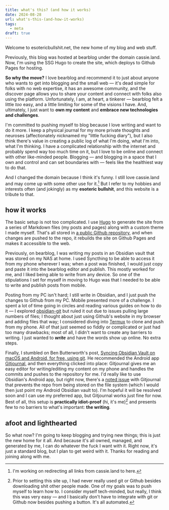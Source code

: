 ```yaml
---
title: what's this? (and how it works)
date: 2024-08-28
url: what's-this-(and-how-it-works)
tags:
  - meta
draft: true
---
```

Welcome to esotericbullshit.net, the new home of my blog and web stuff.

Previously, this blog was hosted at bearblog under the domain cassie.land. Now, I'm using the SSG Hugo to create the site, which deploys to Github Pages for hosting.

**So why the move?** I love bearblog and recommend it to just about anyone who wants to get into blogging and the small web — it's dead simple for folks with no web expertise, it has an awesome community, and the discover page allows you to share your content and connect with folks also using the platform. Unfortunately, I am, at heart, a tinkerer — bearblog felt a little *too* easy, and a little limiting for some of the visions I have. And, ultimately, I just want to **own my content** and **embrace new technologies and challenges**.

I'm committed to pushing myself to blog because I love writing and want to do it more. I keep a physical journal for my more private thoughts and neuroses (affectionately nicknamed my "little fucking diary"), but I also think there's value in creating a public log of what I'm doing, what I'm into, what I'm thinking. I have a complicated relationship with the internet and probably spend way too much time on it, but I love to be online and connect with other like-minded people. Blogging — and blogging in a space that I own and control and can set boundaries with — feels like the healthiest way to do that.

And I changed the domain because I think it's funny. I still love cassie.land and may come up with some other use for it.[^1] But I refer to my hobbies and interests often (and jokingly) as my **esoteric bullshit**, and this website is a tribute to that.

## how it works
The basic setup is not too complicated. I use [Hugo](https://gohugo.io/) to generate the site from a series of Markdown files (my posts and pages) along with a custom theme I made myself. That's all stored in [a public Github repository](https://github.com/bansheebeat/esotericbullshit), and when changes are pushed to the repo, it rebuilds the site on Github Pages and makes it accessible to the web.

Previously, on bearblog, I was writing my posts in an Obsidian vault that was stored on my NAS at home. I used Syncthing to be able to access it from my phone wherever I was; when a post was finished, I would just copy and paste it into the bearblog editor and publish. This mostly worked for me, and I liked being able to write from any device. So one of the stipulations I set for myself in moving to Hugo was that I needed to be able to write and publish posts from mobile. 

Posting from my PC isn't hard; I still write in Obsidian, and I just push the changes to Github from my PC. Mobile presented more of a challenge. I spent a lot of time going in circles and reading various guides on how to do it — I explored [obsidian-git](https://github.com/Vinzent03/obsidian-git) but ruled it out due to issues pulling large numbers of files; I thought about just using Github's website in my browser and adding files that way; I considered diving into [Termux](https://termux.dev/en/) to clone and push from my phone. All of that just seemed so fiddly or complicated or just had too many drawbacks; most of all, I didn't want to create any barriers to writing. I just wanted to **_write_** and have the words show up online. No extra steps.

Finally, I stumbled on Ben Butterworth's post, [Syncing Obsidian Vault on macOS and Android, for free, using git](https://orth.uk/obsidian-sync/). He recommended the Android app [Gitjournal](https://gitjournal.io/), and then everything clicked into place: Gitjournal gives me an easy editor for writing/editing my content on my phone and handles the commits and pushes to the repository for me. I'd really like to use Obsidian's Android app, but right now, there's a [noted issue](https://github.com/GitJournal/GitJournal/issues/925) with Gitjournal that prevents the repo from being stored on the file system (which I would then just point my Android Obsidian vault to). I'm hopeful it will be resolved soon and I can use my preferred app, but Gitjournal works just fine for now. Best of all, this setup is **practically idiot-proof** (hi, it's me)[^2] and presents few to no barriers to what's important: **the writing**.

## afoot and lighthearted
So what now? I'm going to keep blogging and trying new things; this is just the new home for it all. And because it's all owned, managed, and generated by me, I can do whatever the fuck I want with it. Right now, it's just a standard blog, but I plan to get weird with it. Thanks for reading and joining along with me.

[^1]: I'm working on redirecting all links from cassie.land to here.
[^2]: Prior to setting this site up, I had never really used git or Github besides downloading shit other people made. One of my goals was to push myself to learn how to. I consider myself tech-minded, but really, I think this was very easy — and I basically don't have to integrate with git or Github now besides pushing a button. It's all automated.